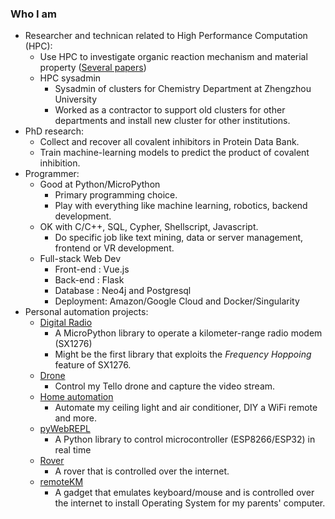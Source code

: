 ### Who I am
* Researcher and technican related to High Performance Computation (HPC): 
  * Use HPC to investigate organic reaction mechanism and material property ([Several papers](https://www.researchgate.net/scientific-contributions/Xiaokang-Guo-2045488309))
  * HPC sysadmin 
    * Sysadmin of clusters for Chemistry Department at Zhengzhou University
    * Worked as a contractor to support old clusters for other departments and install new cluster for other institutions.
* PhD research:
  * Collect and recover all covalent inhibitors in Protein Data Bank.
  * Train machine-learning models to predict the product of covalent inhibition.
* Programmer:
  * Good at Python/MicroPython 
    * Primary programming choice.
    * Play with everything like machine learning, robotics, backend development.
  * OK with C/C++, SQL, Cypher, Shellscript, Javascript.
    * Do specific job like text mining, data or server management, frontend or VR development.
  * Full-stack Web Dev
    * Front-end : Vue.js
    * Back-end  : Flask
    * Database  : Neo4j and Postgresql
    * Deployment: Amazon/Google Cloud and Docker/Singularity
* Personal automation projects: 
  * [Digital Radio](https://github.com/xg590/SX1276) 
    * A MicroPython library to operate a kilometer-range radio modem (SX1276)
    * Might be the first library that exploits the <i>Frequency Hoppoing</i> feature of SX1276.
  * [Drone](https://github.com/xg590/Tello-Python)
    * Control my Tello drone and capture the video stream.
  * [Home automation](https://github.com/xg590/Home_Automation) 
    * Automate my ceiling light and air conditioner, DIY a WiFi remote and more. 
  * [pyWebREPL](https://github.com/xg590/pyWebREPL) 
    * A Python library to control microcontroller (ESP8266/ESP32) in real time 
  * [Rover](https://github.com/xg590/IoT_Rover) 
    * A rover that is controlled over the internet.
  * [remoteKM](https://github.com/xg590/remoteKM)
    * A gadget that emulates keyboard/mouse and is controlled over the internet to install Operating System for my parents' computer.
